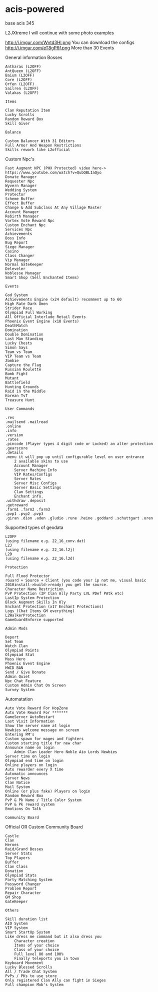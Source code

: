 # acis-powered

base acis 345

L2JXtreme
I will continue with some photo examples

http://i.imgur.com/Wvtd3Hl.png
You can download the configs 	
http://i.imgur.com/eT8gP6f.png
More than 30 Events


General information
Bosses

    Antharas (L2OFF)
    AntQueen (L2OFF)
    Baium (L2OFF)
    Core (L2OFF)
    Orfen (L2OFF)
    Sailren (L2OFF)
    Valakas (L2OFF)

	Items

    Clan Reputation Item
    Lucky Scrolls
    Random Reward Box
    Skill Giver

	Balance

    Custom Balancer With 31 Editors
    Full Armor And Weapon Restrictions
    Skills rework like L2official

Custom Npc's

    Fast Augment NPC (PHX Protected) video here-> https://www.youtube.com/watch?v=QubQBLIaQyo
    Donate Manager
    Requester Npc
    Wyvern Manager
    Wedding System
    Protector
    Scheme Buffer
    Effect Buffer
    Change & Add Subclass At Any Village Master
    Account Manager
    Rebirth Manager
    Vortex Vote Reward Npc
    Custom Enchant Npc
    Services Npc
    Achievements
    Boss Info
    Bug Report
    Siege Manager
    Casino
    Class Changer
    Vip Manager
    Normal GateKeeper
    Deleveler
    Noblesse Manager
    Smart Shop (Sell Enchanted Items)

	Events

    God System
    Achievements Engine (x24 default) recomment up to 60
    High Rate Dark Omen
    Strider Race
    Olympiad Full Working
    All Official Interlude Retail Events
    Phoenix Event Engine (x18 Events)
    DeathMatch
    Domination
    Double Domination
    Last Man Standing
    Lucky Chests
    Simon Says
    Team vs Team
    VIP Team vs Team
    Zombie
    Capture the Flag
    Russian Roulette
    Bomb Fight
    Mutant
    Battlefield
    Hunting Grounds
    Raid in the Middle
    Korean TvT
    Treasure Hunt

	User Commands

    .res
    .mailsend .mailread
    .online
    .info
    .version
    .rates
    .pincode (Player types 4 digit code or Locked) an alter protection
    .gearscore
    .details
    .menu it will pop up until configurable level on user entrance
        2 available skins to use
        Account Manager
        Server Machine Info
        VIP Rates/Configs
        Server Rates
        Server Misc Configs
        Server Basic Settings
        Clan Settings
        Enchant info.
    .withdraw .deposit
    .getreward
    .farm1 .farm2 .farm3
    .pvp1 .pvp2 .pvp3
    .giran .dion .aden .gludio .rune .heine .goddard .schuttgart .oren

Supported types of geodata

    L2OFF
    (using filename e.g. 22_16_conv.dat)
    L2J
    (using filename e.g. 22_16.l2j)
    L2D
    (using filename e.g. 22_16.l2d)

	Protection

    Full Flood Protector
    rGuard + Source + Client (you code your ip not me, visual basic 2010install->build->ready) you get the source.
    Character Name Restriction
    PvP Protection (IP Clan Ally Party LVL PDef PAtk etc)
    LastIp System Protection
    Block Augment Skills In Oly
    Enchant Protection (x17 Enchant Protections)
    Logs (Chat Items GM everything)
    L2WalkerProtection
    GameGuardEnforce supported

	Admin Mods

    Deport
    Set Team
    Watch Clan
    Olympiad Points
    Olympiad Stat
    Mass Hero
    Phoenix Event Engine
    HWID BAN
    Send / Give Donate
    Admin Quiet
    Npc Chat Feature
    Custom Admin Chat On Screen
    Survey System

Automatation

    Auto Vote Reward For HopZone
    Auto Vote Reward For *******
    GameServer AutoRestart
    Last Visit Information
    Show the server name at login
    Newbies welcome message on screen
    Entering PM's
    Custom spawn for mages and fighters
    Custom starting title for new char
    Announce name on login
        Admin Clan Leader Hero Noble Aio Lords Newbies
    Server time on login
    Olympiad end time on login
    Online players on login
    Auto rewarder every X time
    Automatic announces
    Server News
    Clan Notice
    Mail System
    Online (or plus fake) Players on login
    Random Reward Box
    PvP & Pk Name / Title Color System
    PvP & Pk reward system
    Emotions On Talk

	Community Board
Official OR Custom Community Board

    Castle
    Clan
    Heroes
    Raid/Grand Bosses
    Server Stats
    Top Players
    Buffer
    Clan Class
    Donation
    Olympiad Stats
    Party Matching System
    Password Changer
    Problem Report
    Repair Character
    GM Shop
    GateKeeper

	Others

    Skill duration list
    AIO System
    VIP System
    Smart StartUp System
    Like dress me command but it also dress you
        Character creation
        Items of your choice
        Class of your choice
        Full level 80 and 100%
        Finally teleports you in town
    Keyboard Movement
    Lucky Blessed Scrolls
    All / Trade Chat System
    PvPs / PKs to use store
    Only registered Clan Ally can fight in Sieges
    Full champion Mob's System
